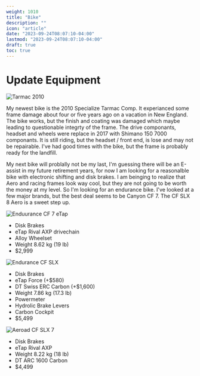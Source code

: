 ```yaml
---
weight: 1010
title: "Bike"
description: ""
icon: "article"
date: "2023-09-24T08:07:10-04:00"
lastmod: "2023-09-24T08:07:10-04:00"
draft: true
toc: true
---
```

# Update Equipment

![Tarmac 2010](/images/Bike/Tarmac.png "2010 Tarmac Comp")

My newest bike is the 2010 Specialize Tarmac Comp. It experianced some frame damage about four or five years ago on a vacation in New England. The bike works, but the finish and coating was damaged which maybe leading to questionable integrty of the frame.  The drive componants, headset and wheels were replace in 2017 with Shimano 150 7000 componants. It is still riding, but the headset / front end, is lose and may not be repairable.  I've had good times with the bike, but the frame is probably ready for the landfill.

My next bike will problally not be my last, I'm guessing there will be an E-assist in my future retirement years, for now I am looking for a reasonalble bike with electronic shifting and disk brakes. I am beinging to realize that Aero and racing frames look way cool, but they are not going to be worth the money at my level. So I'm looking for an endurance bike.  I've looked at a few major brands, but the best deal seems to be Canyon CF 7. The CF SLX 8 Aero is a sweet step up.

![Enduurance CF 7 eTap](/images/Bike/EnduranceCF7.PNG)

-   Disk Brakes
-   eTap Rival AXP drivechain
-   Alloy Wheelset
-   Weight 8.62 kg (19 lb)
-   $2,999

![Endurance CF SLX](/images/Bike/EnduranceCFSLX.PNG)

-   Disk Brakes
-   eTap Force (+$580)
-   DT Swiss ERC Carbon (+$1,600)
-   Weight 7.86 kg (17.3 lb)
-   Powermeter
-   Hydrolic Brake Levers
-   Carbon Cockpit
-   $5,499

![Aeroad CF SLX 7](/images/Bike/AeroadCFSLX7.PNG)

-   Disk Brakes
-   eTap Rival AXP
-   Weight 8.22 kg (18 lb)
-   DT ARC 1600 Carbon
-   $4,499